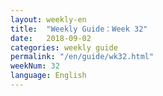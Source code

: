 ```yaml
---
layout: weekly-en
title:  "Weekly Guide：Week 32"
date:   2018-09-02
categories: weekly guide
permalink: "/en/guide/wk32.html"
weekNum: 32
language: English
---
```


